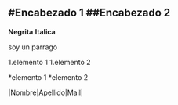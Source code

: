 #Encabezado 1
##Encabezado 2
---
**Negrita**
__Italica__

soy un parrago

1.elemento 1
1.elemento 2

*elemento 1
*elemento 2

|Nombre|Apellido|Mail|


